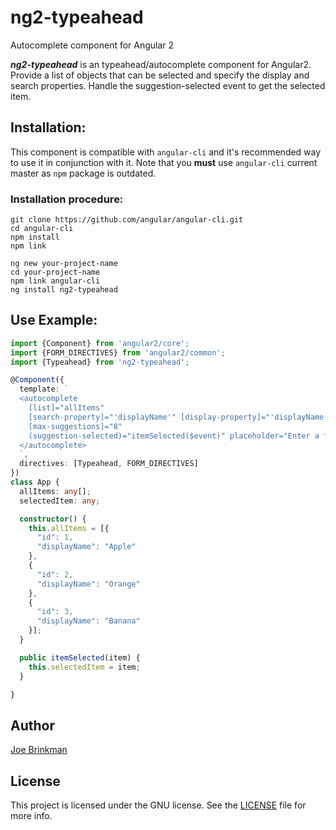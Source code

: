 # ng2-typeahead
Autocomplete component for Angular 2

***ng2-typeahead*** is an typeahead/autocomplete component for Angular2. Provide a list of objects that can be selected and specify the display and search properties. Handle the suggestion-selected event to get the selected item.

## Installation:

This component is compatible with `angular-cli` and it's recommended way to use it in conjunction with it.
Note that you **must** use `angular-cli` current master as `npm` package is outdated.

### Installation procedure:
````shell
git clone https://github.com/angular/angular-cli.git
cd angular-cli
npm install
npm link
````
````shell
ng new your-project-name
cd your-project-name
npm link angular-cli
ng install ng2-typeahead
````

## Use Example:

```ts
import {Component} from 'angular2/core';
import {FORM_DIRECTIVES} from 'angular2/common';
import {Typeahead} from 'ng2-typeahead';

@Component({
  template: `
  <autocomplete
    [list]="allItems"
    [search-property]="'displayName'" [display-property]="'displayName'"
    [max-suggestions]="8"
    (suggestion-selected)="itemSelected($event)" placeholder="Enter a fruit">
  </autocomplete>
  `,
  directives: [Typeahead, FORM_DIRECTIVES]
})
class App {
  allItems: any[];
  selectedItem: any;

  constructor() {
    this.allItems = [{
      "id": 1,
      "displayName": "Apple"
    },
    {
      "id": 2,
      "displayName": "Orange"
    },
    {
      "id": 3,
      "displayName": "Banana"
    }];
  }

  public itemSelected(item) {
    this.selectedItem = item;
  }

}
```

## Author

[Joe Brinkman](https://github.com/brinkmanjg)

## License

This project is licensed under the GNU license. See the [LICENSE](LICENSE) file for more info.
